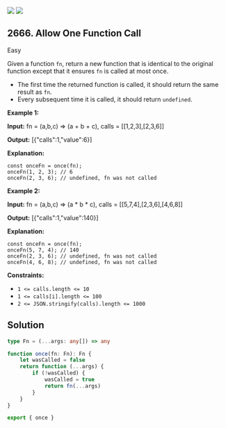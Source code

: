 [![](https://img.shields.io/github/stars/javadev/LeetCode-in-Kotlin?label=Stars&style=flat-square)](https://github.com/javadev/LeetCode-in-Kotlin)
[![](https://img.shields.io/github/forks/javadev/LeetCode-in-Kotlin?label=Fork%20me%20on%20GitHub%20&style=flat-square)](https://github.com/javadev/LeetCode-in-Kotlin/fork)

## 2666\. Allow One Function Call

Easy

Given a function `fn`, return a new function that is identical to the original function except that it ensures `fn` is called at most once.

*   The first time the returned function is called, it should return the same result as `fn`.
*   Every subsequent time it is called, it should return `undefined`.

**Example 1:**

**Input:** fn = (a,b,c) => (a + b + c), calls = \[\[1,2,3],[2,3,6]]

**Output:** [{"calls":1,"value":6}]

**Explanation:** 

    const onceFn = once(fn); 
    onceFn(1, 2, 3); // 6 
    onceFn(2, 3, 6); // undefined, fn was not called

**Example 2:**

**Input:** fn = (a,b,c) => (a \* b \* c), calls = \[\[5,7,4],[2,3,6],[4,6,8]]

**Output:** [{"calls":1,"value":140}]

**Explanation:** 

    const onceFn = once(fn); 
    onceFn(5, 7, 4); // 140 
    onceFn(2, 3, 6); // undefined, fn was not called 
    onceFn(4, 6, 8); // undefined, fn was not called

**Constraints:**

*   `1 <= calls.length <= 10`
*   `1 <= calls[i].length <= 100`
*   `2 <= JSON.stringify(calls).length <= 1000`

## Solution

```typescript
type Fn = (...args: any[]) => any

function once(fn: Fn): Fn {
    let wasCalled = false
    return function (...args) {
        if (!wasCalled) {
            wasCalled = true
            return fn(...args)
        }
    }
}

export { once }
```